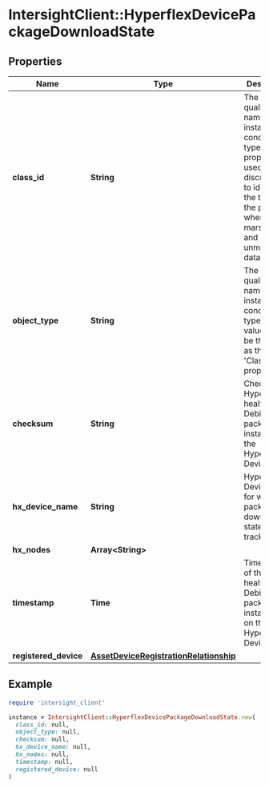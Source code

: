 # IntersightClient::HyperflexDevicePackageDownloadState

## Properties

| Name | Type | Description | Notes |
| ---- | ---- | ----------- | ----- |
| **class_id** | **String** | The fully-qualified name of the instantiated, concrete type. This property is used as a discriminator to identify the type of the payload when marshaling and unmarshaling data. | [default to &#39;hyperflex.DevicePackageDownloadState&#39;] |
| **object_type** | **String** | The fully-qualified name of the instantiated, concrete type. The value should be the same as the &#39;ClassId&#39; property. | [default to &#39;hyperflex.DevicePackageDownloadState&#39;] |
| **checksum** | **String** | Checksum of HyperFlex health check Debian package installed on the HyperFlex Device. | [optional] |
| **hx_device_name** | **String** | HyperFlex Device Name for which the package download state is tracked. | [optional][readonly] |
| **hx_nodes** | **Array&lt;String&gt;** |  | [optional] |
| **timestamp** | **Time** | Timestamp of the last health check Debian package installation on the HyperFlex Device. | [optional] |
| **registered_device** | [**AssetDeviceRegistrationRelationship**](AssetDeviceRegistrationRelationship.md) |  | [optional] |

## Example

```ruby
require 'intersight_client'

instance = IntersightClient::HyperflexDevicePackageDownloadState.new(
  class_id: null,
  object_type: null,
  checksum: null,
  hx_device_name: null,
  hx_nodes: null,
  timestamp: null,
  registered_device: null
)
```

